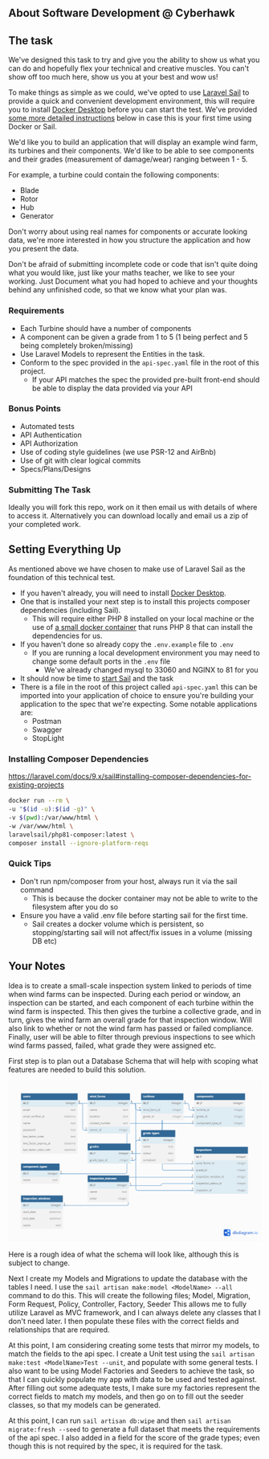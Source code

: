 ## About Software Development @ Cyberhawk


## The task
We've designed this task to try and give you the ability to show us what you can do and hopefully flex your technical and creative muscles. You can't show off too much here, show us you at your best and wow us!

To make things as simple as we could, we've opted to use [Laravel Sail](https://laravel.com/docs/8.x/sail) to provide a quick and convenient development environment, this will require you to install
[Docker Desktop](https://www.docker.com/products/docker-desktop) before you can start the test. We've provided [some more detailed instructions](#setting-everything-up) below in case this is your first time using Docker or Sail.

We'd like you to build an application that will display an example wind farm, its turbines and their components.
We'd like to be able to see components and their grades (measurement of damage/wear) ranging between 1 - 5.

For example, a turbine could contain the following components:
- Blade
- Rotor
- Hub
- Generator

Don't worry about using real names for components or accurate looking data, we're more interested in how you structure the application and how you present the data.

Don't be afraid of submitting incomplete code or code that isn't quite doing what you would like, just like your maths teacher, we like to see your working.
Just Document what you had hoped to achieve and your thoughts behind any unfinished code, so that we know what your plan was.

### Requirements
- Each Turbine should have a number of components
- A component can be given a grade from 1 to 5 (1 being perfect and 5 being completely broken/missing)
- Use Laravel Models to represent the Entities in the task.
- Conform to the spec provided in the `api-spec.yaml` file in the root of this project.
    - If your API matches the spec the provided pre-built front-end should be able to display the data provided via your API

### Bonus Points
- Automated tests
- API Authentication
- API Authorization
- Use of coding style guidelines (we use PSR-12 and AirBnb)
- Use of git with clear logical commits
- Specs/Plans/Designs

### Submitting The Task
Ideally you will fork this repo, work on it then email us with details of where to access it.
Alternatively you can download locally and email us a zip of your completed work.

## Setting Everything Up
As mentioned above we have chosen to make use of Laravel Sail as the foundation of this technical test.
- If you haven't already, you will need to install [Docker Desktop](https://www.docker.com/products/docker-desktop).
- One that is installed your next step is to install this projects composer dependencies (including Sail).
    - This will require either PHP 8 installed on your local machine or the use of [a small docker container](https://laravel.com/docs/8.x/sail#installing-composer-dependencies-for-existing-projects) that runs PHP 8 that can install the dependencies for us.
- If you haven't done so already copy the `.env.example` file to `.env`
    - If you are running a local development environment you may need to change some default ports in the `.env` file
        - We've already changed mysql to 33060 and NGINX to 81 for you
- It should now be time to [start Sail](https://laravel.com/docs/8.x/sail#starting-and-stopping-sail) and the task
- There is a file in the root of this project called `api-spec.yaml` this can be imported into your application of choice to ensure you're building your application to the spec that we're expecting. Some notable applications are:
  - Postman
  - Swagger
  - StopLight


### Installing Composer Dependencies
https://laravel.com/docs/9.x/sail#installing-composer-dependencies-for-existing-projects
```bash
docker run --rm \
-u "$(id -u):$(id -g)" \
-v $(pwd):/var/www/html \
-w /var/www/html \
laravelsail/php81-composer:latest \
composer install --ignore-platform-reqs
```

### Quick Tips
- Don't run npm/composer from your host, always run it via the sail command
  - This is because the docker container may not be able to write to the filesystem after you do so
- Ensure you have a valid .env file before starting sail for the first time.
  - Sail creates a docker volume which is persistent, so stopping/starting sail will not affect/fix issues in a volume (missing DB etc)

## Your Notes

Idea is to create a small-scale inspection system linked to periods of time when wind farms can be inspected.
During each period or window, an inspection can be started, and each component of each turbine within the wind farm is inspected.
This then gives the turbine a collective grade, and in turn, gives the wind farm an overall grade for that inspection window.
Will also link to whether or not the wind farm has passed or failed compliance.
Finally, user will be able to filter through previous inspections to see which wind farms passed, failed, what grade they were assigned etc.

First step is to plan out a Database Schema that will help with scoping what features are needed to build this solution.

![Database Schema](docs/images/Database_Schema.png)

Here is a rough idea of what the schema will look like, although this is subject to change.

Next I create my Models and Migrations to update the database with the tables I need.
I use the `sail artisan make:model <ModelName> --all` command to do this.
This will create the following files; Model, Migration, Form Request, Policy, Controller, Factory, Seeder
This allows me to fully utilize Laravel as MVC framework, and I can always delete any classes that I don't need later.
I then populate these files with the correct fields and relationships that are required.

At this point, I am considering creating some tests that mirror my models, to match the fields to the api spec.
I create a Unit test using the `sail artisan make:test <ModelName>Test --unit`, and populate with some general tests.
I also want to be using Model Factories and Seeders to achieve the task, so that I can quickly populate my app with
data to be used and tested against. After filling out some adequate tests, I make sure my factories represent the
correct fields to match my models, and then go on to fill out the seeder classes, so that my models can be generated.

At this point, I can run `sail artisan db:wipe` and then `sail artisan migrate:fresh --seed` to generate a full
dataset that meets the requirements of the api spec. I also added in a field for the score of the grade types; even
though this is not required by the spec, it is required for the task.

